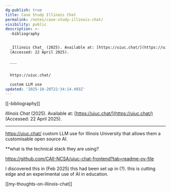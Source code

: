 ```yaml
---
dg-publish: true
title: Case Study Illinois Chat
permalink: /notes/case-study-illinois-chat/
visibility: public
description: >-
  -bibliography


  _Illinois Chat_ (2025). Available at: [https://uiuc.chat/](https://uiuc.chat/)
  (Accessed: 22 April 2025).

  ___


  https://uiuc.chat/

  custom LLM use 
updated: '2025-10-20T22:34:14.493Z'
---
```

[[-bibliography]]

_Illinois Chat_ (2025). Available at: [https://uiuc.chat/](https://uiuc.chat/) (Accessed: 22 April 2025).
___

https://uiuc.chat/
custom LLM use for Illinois University that allows them a customisable open source AI.

**what is the technical stack they are using?

https://github.com/CAII-NCSA/uiuc-chat-frontend?tab=readme-ov-file 

I discovered this in (Feb 2025) this had been set up in (?). this is cutting edge and an experimental use of AI in education. 

[[my-thoughts-on-illinois-chat]]

